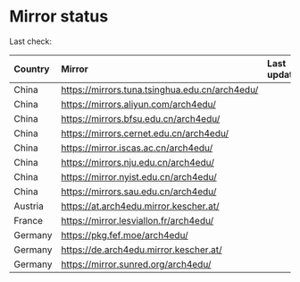 <script src="./time.js"></script>
# Mirror status
Last check: <script type="text/javascript">localize(1718464820.0142076);</script>

|Country|Mirror|Last update|
|:------|:-----|:----------|
|China|https://mirrors.tuna.tsinghua.edu.cn/arch4edu/|<script type="text/javascript">localize(1718433324);</script>|
|China|https://mirrors.aliyun.com/arch4edu/|<script type="text/javascript">localize(1718433324);</script>|
|China|https://mirrors.bfsu.edu.cn/arch4edu/|<script type="text/javascript">localize(1718433324);</script>|
|China|https://mirrors.cernet.edu.cn/arch4edu/|<script type="text/javascript">localize(1718433324);</script>|
|China|https://mirror.iscas.ac.cn/arch4edu/|<script type="text/javascript">localize(1718433324);</script>|
|China|https://mirrors.nju.edu.cn/arch4edu/|<script type="text/javascript">localize(1718390225);</script>|
|China|https://mirror.nyist.edu.cn/arch4edu/|<script type="text/javascript">localize(1718433324);</script>|
|China|https://mirrors.sau.edu.cn/arch4edu/|<script type="text/javascript">localize(1718433324);</script>|
|Austria|https://at.arch4edu.mirror.kescher.at/|<script type="text/javascript">localize(1718433324);</script>|
|France|https://mirror.lesviallon.fr/arch4edu/|<script type="text/javascript">localize(1718433324);</script>|
|Germany|https://pkg.fef.moe/arch4edu/|<script type="text/javascript">localize(1718433324);</script>|
|Germany|https://de.arch4edu.mirror.kescher.at/|<script type="text/javascript">localize(1718433324);</script>|
|Germany|https://mirror.sunred.org/arch4edu/|<script type="text/javascript">localize(1718433324);</script>|

<script src="./tablefilter/tablefilter.js"></script>
<script src="./table.js"></script>